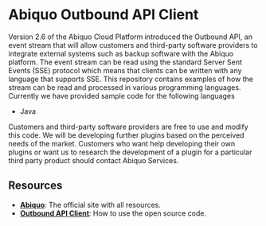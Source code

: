 Abiquo Outbound API Client 
==========================

Version 2.6 of the Abiquo Cloud Platform introduced the Outbound API, an event stream that will allow customers and third-party software providers to integrate external systems such as backup software with the Abiquo platform. The event stream can be read using the standard Server Sent Events (SSE) protocol which means that clients can be written with any language that supports SSE. This repository contains examples of how the stream can be read and processed in various programming languages. Currently we have provided sample code for the following languages
   *	Java

Customers and third-party software providers are free to use and modify this code.
We will be developing further plugins based on the perceived needs of the market. Customers who want help developing their own plugins or want us to research the development of a plugin for a particular third party product should contact Abiquo Services.

Resources
---------

* **[Abiquo](http://www.abiquo.com)**: The official site with all resources.
* **[Outbound API Client](http://wiki.abiquo.com/display/ABI26/Abiquo+Outbound+API+Client)**: How to use the open source code.
